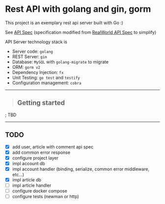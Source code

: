 # Rest API with golang and gin, gorm  
This project is an exemplary rest api server built with Go :)  

See [API Spec](./api.md) (specification modified from [RealWorld API Spec](https://github.com/gothinkster/realworld/tree/master/api) to simplify)  

API Server technology stack is  

- Server code: `golang`
- REST Server: `gin`
- Database: `MySQL` with `golang-migrate` to migrate  
- ORM: `gorm v2`  
- Dependency Injection: `fx`  
- Unit Testing: `go test` and `testify`
- Configuration management: `cobra`

---  

> ## Getting started  

; TBD  

---  

## TODO  

- [x] add user, article with comment api spec
- [x] add common error response
- [x] configure project layer
- [x] impl account db
- [x] impl account handler (binding, serialize, common error middleware, etc...)
- [x] impl article db
- [ ] impl article handler
- [ ] configure docker compose
- [ ] configure tests (newman or http)